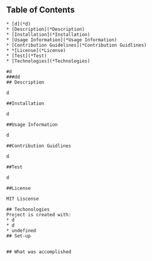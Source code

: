 ## Table of Contents
    * [d](*d)
    * [Description](*Description)
    * [Installation](*Installation)
    * [Usage Information](*Usage Information)
    * [Contribution Guidelines](*Contribution Guidlines)
    * *[License](*License)
    * [Test](*Test)
    * [Technologies](*Technologies)
    
    #d 
    ###dd
    ## Description
    
    d

    ##Installation

    d

    ##Usage Information

    d

    ##Contribution Guidlines

    d

    ##Test

    d

    ##License

    MIT Liscense
    
    ## Techonologies
    Project is created with:
    * d
    * d
    * undefined
    ## Set-up

    
    ## What was accomplished